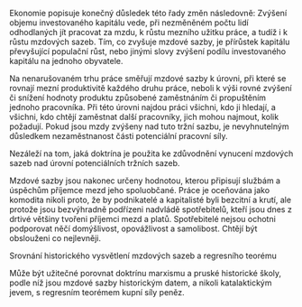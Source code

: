 Ekonomie popisuje konečný důsledek této řady změn následovně: Zvýšení objemu investovaného kapitálu vede, při nezměněném počtu lidí odhodlaných jít pracovat za mzdu, k růstu mezního užitku práce, a tudíž i k růstu mzdových sazeb. Tím, co zvyšuje mzdové sazby, je přírůstek kapitálu převyšující populační růst, nebo jinými slovy zvýšení podílu investovaného kapitálu na jednoho obyvatele.

Na nenarušovaném trhu práce směřují mzdové sazby k úrovni, při které se rovnají mezní produktivitě každého druhu práce, neboli k výši rovné zvýšení či snížení hodnoty produktu způsobené zaměstnáním či propuštěním jednoho pracovníka. Při této úrovni najdou práci všichni, kdo ji hledají, a všichni, kdo chtějí zaměstnat další pracovníky, jich mohou najmout, kolik požadují. Pokud jsou mzdy zvýšeny nad tuto tržní sazbu, je nevyhnutelným důsledkem nezaměstnanost části potenciální pracovní síly.

Nezáleží na tom, jaká doktrína je použita ke zdůvodnění vynucení mzdových sazeb nad úrovní potenciálních tržních sazeb.

Mzdové sazby jsou nakonec určeny hodnotou, kterou připisují službám a úspěchům příjemce mezd jeho spoluobčané. Práce je oceňována jako komodita nikoli proto, že by podnikatelé a kapitalisté byli bezcitní a krutí, ale protože jsou bezvýhradně podřízeni nadvládě spotřebitelů, kteří jsou dnes z drtivé většiny tvořeni příjemci mezd a platů. Spotřebitelé nejsou ochotni podporovat něčí domýšlivost, opovážlivost a samolibost. Chtějí být obslouženi co nejlevněji.

Srovnání historického vysvětlení mzdových sazeb a regresního teorému

Může být užitečné porovnat doktrínu marxismu a pruské historické školy, podle níž jsou mzdové sazby historickým datem, a nikoli katalaktickým jevem, s regresním teorémem kupní síly peněz.